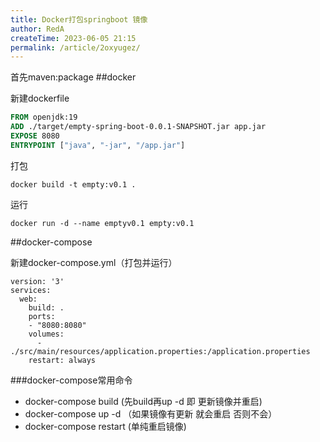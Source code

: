 ```yaml
---
title: Docker打包springboot 镜像
author: RedA
createTime: 2023-06-05 21:15
permalink: /article/2oxyugez/
---
```

首先maven:package
##docker

新建dockerfile
```Dockerfile
FROM openjdk:19
ADD ./target/empty-spring-boot-0.0.1-SNAPSHOT.jar app.jar
EXPOSE 8080
ENTRYPOINT ["java", "-jar", "/app.jar"]
```
打包
```
docker build -t empty:v0.1 .
```
运行
```
docker run -d --name emptyv0.1 empty:v0.1
```

##docker-compose

新建docker-compose.yml（打包并运行）
```
version: '3'
services:
  web:
    build: .
    ports:
    - "8080:8080"
    volumes:
      - ./src/main/resources/application.properties:/application.properties
    restart: always
```
###docker-compose常用命令
- docker-compose build (先build再up -d 即 更新镜像并重启)
- docker-compose up -d （如果镜像有更新 就会重启 否则不会）
- docker-compose restart (单纯重启镜像)
